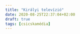 ```yaml
---
title: "Királyi televízió"
date: 2020-08-25T22:37:04+02:00
draft: true
tags: [csicskamédia]
---
```



